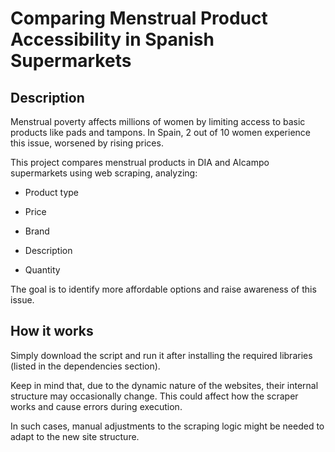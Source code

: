 # Comparing Menstrual Product Accessibility in Spanish Supermarkets
## Description
Menstrual poverty affects millions of women by limiting access to basic products like pads and tampons. In Spain, 2 out of 10 women experience this issue, worsened by rising prices.

This project compares menstrual products in DIA and Alcampo supermarkets using web scraping, analyzing:

- Product type

- Price

- Brand

- Description

- Quantity

The goal is to identify more affordable options and raise awareness of this issue.

## How it works
Simply download the script and run it after installing the required libraries (listed in the dependencies section).

Keep in mind that, due to the dynamic nature of the websites, their internal structure may occasionally change. This could affect how the scraper works and cause errors during execution.

In such cases, manual adjustments to the scraping logic might be needed to adapt to the new site structure.

